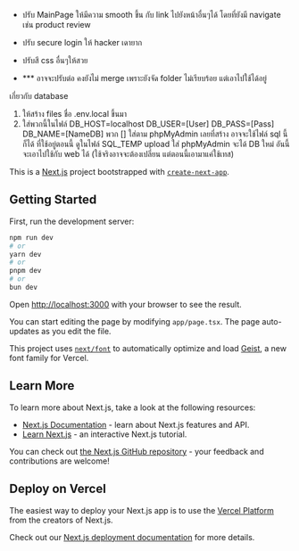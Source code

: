 - ปรับ MainPage ให้มีความ smooth ขึ้น กับ link ไปยังหน้าอื่นๆได้ โดยที่ยังมี navigate เช่น product review
- ปรับ secure login ให้ hacker เดายาก
- ปรับสี css อื่นๆให้สวย

- *** อาจจะปรับต่อ คงยังไม่ merge เพราะยังจัด folder ไม่เรียบร้อย แต่เอาไปใช้ได้อยู่

เกี่ยวกับ database
1. ให้สร้าง files ชื่อ .env.local ขึ้นมา
2. ใส่พวกนี้ในไฟล์
DB_HOST=localhost
DB_USER=[User]
DB_PASS=[Pass]
DB_NAME=[NameDB]
พวก [] ใส่ตาม phpMyAdmin เลยที่สร้าง
อาจจะใช้ไฟล์ sql นี้ก็ได้ ที่ใช้อยู่ตอนนี้ ดูในไฟล์ SQL_TEMP upload ใส่ phpMyAdmin จะได้ DB ใหม่ อันนี้จะเอาไปใช้กับ web ได้ (ใช้จริงอาจจะต้องเปลี่ยน แต่ตอนนี้เอามาแค่ใช้เทส)

This is a [Next.js](https://nextjs.org) project bootstrapped with [`create-next-app`](https://nextjs.org/docs/app/api-reference/cli/create-next-app).

## Getting Started

First, run the development server:

```bash
npm run dev
# or
yarn dev
# or
pnpm dev
# or
bun dev
```

Open [http://localhost:3000](http://localhost:3000) with your browser to see the result.

You can start editing the page by modifying `app/page.tsx`. The page auto-updates as you edit the file.

This project uses [`next/font`](https://nextjs.org/docs/app/building-your-application/optimizing/fonts) to automatically optimize and load [Geist](https://vercel.com/font), a new font family for Vercel.

## Learn More

To learn more about Next.js, take a look at the following resources:

- [Next.js Documentation](https://nextjs.org/docs) - learn about Next.js features and API.
- [Learn Next.js](https://nextjs.org/learn) - an interactive Next.js tutorial.

You can check out [the Next.js GitHub repository](https://github.com/vercel/next.js) - your feedback and contributions are welcome!

## Deploy on Vercel

The easiest way to deploy your Next.js app is to use the [Vercel Platform](https://vercel.com/new?utm_medium=default-template&filter=next.js&utm_source=create-next-app&utm_campaign=create-next-app-readme) from the creators of Next.js.

Check out our [Next.js deployment documentation](https://nextjs.org/docs/app/building-your-application/deploying) for more details.
